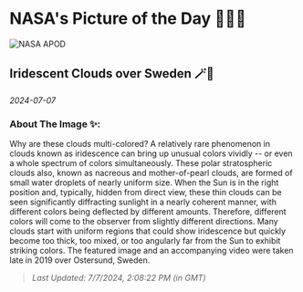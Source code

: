 
# NASA's Picture of the Day 🧑‍🚀💫

  ![NASA APOD](https://apod.nasa.gov/apod/image/2407/IridescentClouds_Strand_1500.jpg)
  
  ## Iridescent Clouds over Sweden 🪄🌌
  
  _2024-07-07_
  
  ### About The Image ✨: 
  
  Why are these clouds multi-colored?  A relatively rare phenomenon in clouds known as iridescence can bring up unusual colors vividly -- or even a whole spectrum of colors simultaneously. These polar stratospheric clouds also, known as nacreous and mother-of-pearl clouds,  are formed of small water droplets of nearly uniform size. When the Sun is in the right position and, typically, hidden from direct view, these thin clouds can be seen significantly diffracting sunlight in a nearly coherent manner, with different colors being deflected by different amounts. Therefore, different colors will come to the observer from slightly different directions. Many clouds start with uniform regions that could show iridescence but quickly become too thick, too mixed, or too angularly far from the Sun to exhibit striking colors. The featured image and an accompanying video were taken late in 2019 over Ostersund, Sweden.
  
  
  
  > _Last Updated: 7/7/2024, 2:08:22 PM (in GMT)_
  